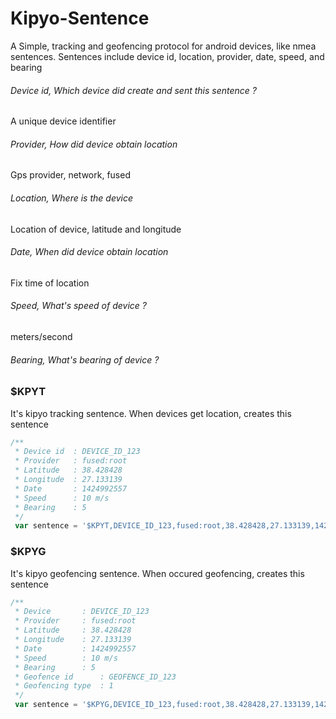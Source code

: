 Kipyo-Sentence
=========

A Simple, tracking and geofencing protocol for android devices, like nmea sentences. Sentences include device id, location, provider, date, speed, and bearing

###### Device id,   Which device did create and sent this sentence ?
A unique device identifier
###### Provider, How did device obtain location
Gps provider, network, fused
###### Location, Where is the device
Location of device, latitude and longitude
###### Date,  When did device obtain location
Fix time of location
###### Speed, What's speed of device ?
meters/second
###### Bearing, What's bearing of device ?

### $KPYT
It's kipyo tracking sentence. When devices get location, creates this sentence
```javascript
/**
 * Device id  : DEVICE_ID_123
 * Provider   : fused:root
 * Latitude   : 38.428428
 * Longitude  : 27.133139
 * Date       : 1424992557
 * Speed      : 10 m/s
 * Bearing    : 5
 */
 var sentence = '$KPYT,DEVICE_ID_123,fused:root,38.428428,27.133139,1424992557,10,5';
```

### $KPYG
It's kipyo geofencing sentence. When occured geofencing, creates this sentence
```javascript
/**
 * Device       : DEVICE_ID_123
 * Provider     : fused:root
 * Latitude     : 38.428428
 * Longitude    : 27.133139
 * Date         : 1424992557
 * Speed        : 10 m/s
 * Bearing      : 5
 * Geofence id      : GEOFENCE_ID_123
 * Geofencing type  : 1
 */
 var sentence = '$KPYG,DEVICE_ID_123,fused:root,38.428428,27.133139,1424992557,10,5,GEOFENCE_ID_123,1';
```
